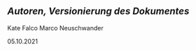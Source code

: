 *Autoren, Versionierung des Dokumentes*
----------------
Kate Falco 
Marco Neuschwander 

05.10.2021
